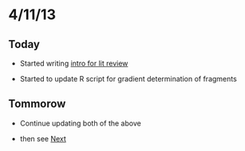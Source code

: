 4/11/13
========================================================

Today
-------

- Started writing [intro for lit review](https://www.writelatex.com/476316sfhjrn)

- Started to update R script for gradient determination of fragments

Tommorow
-------

- Continue updating both of the above

- then see [Next](https://github.com/edwardchalstrey1/tsl_lab-book/blob/master/October_13/31:10:13.md)